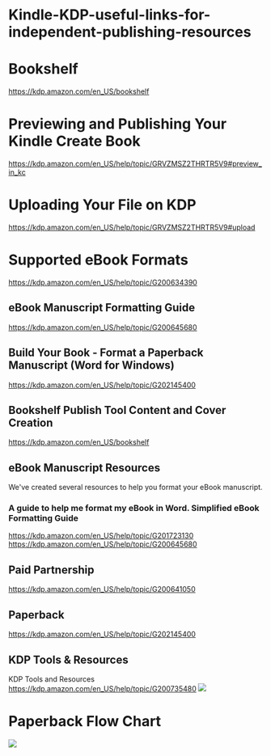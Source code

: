 # Kindle-KDP-useful-links-for-independent-publishing-resources

# Bookshelf
https://kdp.amazon.com/en_US/bookshelf

#  Previewing and Publishing Your Kindle Create Book 
https://kdp.amazon.com/en_US/help/topic/GRVZMSZ2THRTR5V9#preview_in_kc
# Uploading Your File on KDP
https://kdp.amazon.com/en_US/help/topic/GRVZMSZ2THRTR5V9#upload

# Supported eBook Formats
https://kdp.amazon.com/en_US/help/topic/G200634390

## eBook Manuscript Formatting Guide
https://kdp.amazon.com/en_US/help/topic/G200645680

## Build Your Book - Format a Paperback Manuscript (Word for Windows)
https://kdp.amazon.com/en_US/help/topic/G202145400
## Bookshelf Publish Tool Content and Cover Creation
https://kdp.amazon.com/en_US/bookshelf

## eBook Manuscript Resources
We've created several resources to help you format your eBook manuscript.
### A guide to help me format my eBook in Word.	Simplified eBook Formatting Guide
https://kdp.amazon.com/en_US/help/topic/G201723130
https://kdp.amazon.com/en_US/help/topic/G200645680

## Paid Partnership
https://kdp.amazon.com/en_US/help/topic/G200641050

## Paperback
https://kdp.amazon.com/en_US/help/topic/G202145400


## KDP Tools & Resources
KDP Tools and Resources
https://kdp.amazon.com/en_US/help/topic/G200735480
![](https://m.media-amazon.com/images/G/01/kindle-publication/KDP-Images/eBook_decision_tree._CB1559090155_.PNG)

# Paperback Flow Chart
![](https://m.media-amazon.com/images/G/01/kindle-publication/KDP-Images/paperback_decision_tree._CB1559090177_.PNG)


